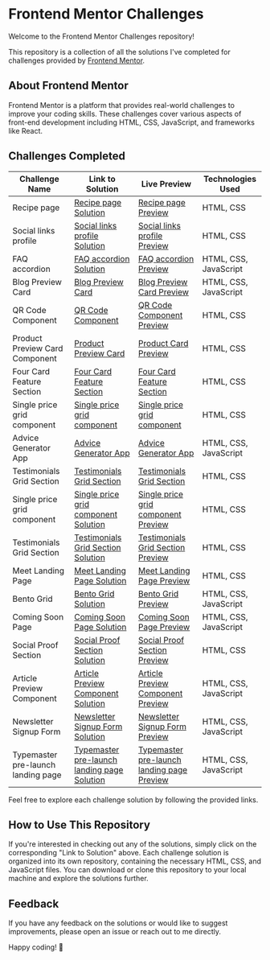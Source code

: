 # Frontend Mentor Challenges

Welcome to the Frontend Mentor Challenges repository!

This repository is a collection of all the solutions I've completed for challenges provided by [Frontend Mentor](https://www.frontendmentor.io/).

## About Frontend Mentor

Frontend Mentor is a platform that provides real-world challenges to improve your coding skills. These challenges cover various aspects of front-end development including HTML, CSS, JavaScript, and frameworks like React.

## Challenges Completed

| Challenge Name                 | Link to Solution                                                                                        | Live Preview                                                                               | Technologies Used     |
| ------------------------------ | ------------------------------------------------------------------------------------------------------- | ------------------------------------------------------------------------------------------ | --------------------- |
| Recipe page                    | [Recipe page Solution](https://github.com/hichamweblog/FEM-Recipe-Page)                                 | [Recipe page Preview](https://dz-recipe-page.netlify.app/)                                 | HTML, CSS             |
| Social links profile           | [Social links profile Solution](https://github.com/hichamweblog/FEM-Social-Links-Profile)               | [Social links profile Preview](https://dz-social-links-profile.netlify.app/)               | HTML, CSS             |
| FAQ accordion                  | [FAQ accordion Solution](https://github.com/hichamweblog/FEM-FAQ-accordion)                             | [FAQ accordion Preview](https://dz-faq-accordion.netlify.app/)                             | HTML, CSS, JavaScript |
| Blog Preview Card              | [Blog Preview Card](https://github.com/hichamweblog/FEM-Blog-Preview-Card)                              | [Blog Preview Card Preview](https://dz-blog-preview-card.netlify.app/)                     | HTML, CSS, JavaScript |
| QR Code Component              | [QR Code Component](https://github.com/hichamweblog/FEM-QR-Code-Component)                              | [QR Code Component Preview](https://dz-qr-code-component.netlify.app/)                     | HTML, CSS             |
| Product Preview Card Component | [Product Preview Card](https://github.com/hichamweblog/FEM-Product-Preview-Card-Component)              | [Product Card Preview](https://dz-product-preview-card.netlify.app/)                       | HTML, CSS             |
| Four Card Feature Section      | [Four Card Feature Section](https://github.com/hichamweblog/FEM-Four-Card-Feature-Section)              | [Four Card Feature Section](https://dz-four-card-feature-section.netlify.app/)             | HTML, CSS             |
| Single price grid component    | [Single price grid component](https://github.com/hichamweblog/FEM-Single-Price-Grid-Component)          | [Single price grid component](https://dz-single-price-grid-component.netlify.app/)         | HTML, CSS             |
| Advice Generator App           | [Advice Generator App](https://github.com/hichamweblog/FEM-Advice-Generator-App)                        | [Advice Generator App](https://dz-advice-generator.netlify.app/)                           | HTML, CSS, JavaScript |
| Testimonials Grid Section      | [Testimonials Grid Section](https://github.com/hichamweblog/FEM-Testimonials-Grid-Section)              | [Testimonials Grid Section](https://dz-testimonials-grid-section.netlify.app/)             | HTML, CSS             |
| Single price grid component    | [Single price grid component Solution](https://github.com/hichamweblog/FEM-Single-Price-Grid-Component) | [Single price grid component Preview](https://dz-single-price-grid-component.netlify.app/) | HTML, CSS             |
| Testimonials Grid Section      | [Testimonials Grid Section Solution](https://github.com/hichamweblog/FEM-Testimonials-Grid-Section)     | [Testimonials Grid Section Preview](https://dz-testimonials-grid-section.netlify.app/)     | HTML, CSS             |
| Meet Landing Page              | [Meet Landing Page Solution](https://github.com/hichamweblog/FEM-Meet-Landing-Page)                     | [Meet Landing Page Preview](https://dz-meet-landing-page.netlify.app/)                     | HTML, CSS             |
| Bento Grid                     | [Bento Grid Solution](https://github.com/hichamweblog/FEM-Bento-Grid)                                   | [Bento Grid Preview](https://dz-bento-grid.netlify.app/)                                   | HTML, CSS, JavaScript |
| Coming Soon Page               | [Coming Soon Page Solution](https://github.com/hichamweblog/FEM-Coming-Soon-Page)                       | [Coming Soon Page Preview](https://dz-coming-soon-page.netlify.app/)                       | HTML, CSS, JavaScript |
| Social Proof Section           | [Social Proof Section Solution](https://github.com/hichamweblog/FEM-Social-Proof-Section)               | [Social Proof Section Preview](https://dz-social-proof-section.netlify.app/)               | HTML, CSS             |
| Article Preview Component| [ Article Preview Component Solution](https://github.com/hichamweblog/FEM-Article-Preview-Component)               | [ Article Preview Component Preview](https://dz-article-preview.netlify.app/)               | HTML, CSS, JavaScript             |
| Newsletter Signup Form| [ Newsletter Signup Form Solution](https://github.com/hichamweblog/FEM-Newsletter-Signup-Form)               | [ Newsletter Signup Form Preview](https://dz-newsletter-signup-form.netlify.app/)               | HTML, CSS, JavaScript             |
| Typemaster pre-launch landing page| [ Typemaster pre-launch landing page Solution](https://github.com/hichamweblog/FEM-Typemaster-Pre-Launch-Landing-Page)               | [ Typemaster pre-launch landing page Preview](https://dz-typemaster-pre-launch.netlify.app/)               | HTML, CSS, JavaScript             |


Feel free to explore each challenge solution by following the provided links.

## How to Use This Repository

If you're interested in checking out any of the solutions, simply click on the corresponding "Link to Solution" above. Each challenge solution is organized into its own repository, containing the necessary HTML, CSS, and JavaScript files. You can download or clone this repository to your local machine and explore the solutions further.

## Feedback

If you have any feedback on the solutions or would like to suggest improvements, please open an issue or reach out to me directly.

Happy coding! 🚀
